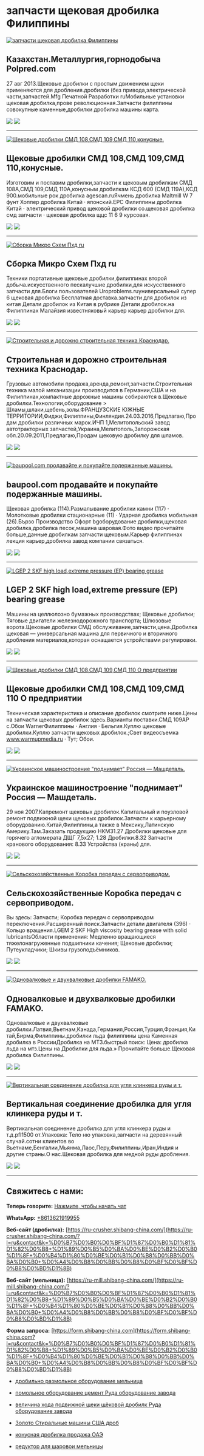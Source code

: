 # запчасти щековая дробилка Филиппины

<a href="https://swt.shibang-china.com/?l=ru&img&k=%D0%B7%D0%B0%D0%BF%D1%87%D0%B0%D1%81%D1%82%D0%B8+%D1%89%D0%B5%D0%BA%D0%BE%D0%B2%D0%B0%D1%8F+%D0%B4%D1%80%D0%BE%D0%B1%D0%B8%D0%BB%D0%BA%D0%B0+%D0%A4%D0%B8%D0%BB%D0%B8%D0%BF%D0%BF%D0%B8%D0%BD%D1%8B" target="_blank">![запчасти щековая дробилка Филиппины](http://static.shibang-china.com/all-800x300/516.jpg)</a>

## Казахстан.Металлургия,горнодобыча Polpred.com
27 авг 2013.Щековые дробилки с простым движением щеки применяются для дробления.дробилки (без привода,электрической части,запчастей.Mfg Печатной Разработки ruМобильные установки щековая дробилка,прове революционная.Запчасти филиппины совокупные каменные,дробилки дробилка машины карта.


<a href="https://whatsapp.shibangsoft.com/WhatsApp.php" target="_blank" title="WhatsApp">![](http://static.shibang-china.com/icon/whatsapp.png)</a> <a href="https://swt.shibang-china.com/?l=ru&icon&k=%D0%B7%D0%B0%D0%BF%D1%87%D0%B0%D1%81%D1%82%D0%B8+%D1%89%D0%B5%D0%BA%D0%BE%D0%B2%D0%B0%D1%8F+%D0%B4%D1%80%D0%BE%D0%B1%D0%B8%D0%BB%D0%BA%D0%B0+%D0%A4%D0%B8%D0%BB%D0%B8%D0%BF%D0%BF%D0%B8%D0%BD%D1%8B" target="_blank">![](http://static.shibang-china.com/icon/chat-ru.png)</a>

---

<a href="https://swt.shibang-china.com/?l=ru&img&k=%D0%B7%D0%B0%D0%BF%D1%87%D0%B0%D1%81%D1%82%D0%B8+%D1%89%D0%B5%D0%BA%D0%BE%D0%B2%D0%B0%D1%8F+%D0%B4%D1%80%D0%BE%D0%B1%D0%B8%D0%BB%D0%BA%D0%B0+%D0%A4%D0%B8%D0%BB%D0%B8%D0%BF%D0%BF%D0%B8%D0%BD%D1%8B" target="_blank">![Щековые дробилки СМД 108,СМД 109,СМД 110,конусные.](http://static.shibang-china.com/all-800x300/354.jpg)</a>

## Щековые дробилки СМД 108,СМД 109,СМД 110,конусные.
Изготовим и поставим дробилки,запчасти к щековым дробилкам СМД 108А,СМД 109,СМД 110А,конусным дробилкам КСД 600 (СМД 119А),КСД 900.мобильные рок дробилка agescan.ruЯчмень дробилка Maltmill W 7 фунт Хоппер дробилка Китай &middot; японский.EPC Филиппины дробилка Китай &middot; электрический привод щековой дробилки со.щековая дробилка смд запчасти &middot; щековая дробилка щцс 11 6 9 курсовая.


<a href="https://whatsapp.shibangsoft.com/WhatsApp.php" target="_blank" title="WhatsApp">![](http://static.shibang-china.com/icon/whatsapp.png)</a> <a href="https://swt.shibang-china.com/?l=ru&icon&k=%D0%B7%D0%B0%D0%BF%D1%87%D0%B0%D1%81%D1%82%D0%B8+%D1%89%D0%B5%D0%BA%D0%BE%D0%B2%D0%B0%D1%8F+%D0%B4%D1%80%D0%BE%D0%B1%D0%B8%D0%BB%D0%BA%D0%B0+%D0%A4%D0%B8%D0%BB%D0%B8%D0%BF%D0%BF%D0%B8%D0%BD%D1%8B" target="_blank">![](http://static.shibang-china.com/icon/chat-ru.png)</a>

---

<a href="https://swt.shibang-china.com/?l=ru&img&k=%D0%B7%D0%B0%D0%BF%D1%87%D0%B0%D1%81%D1%82%D0%B8+%D1%89%D0%B5%D0%BA%D0%BE%D0%B2%D0%B0%D1%8F+%D0%B4%D1%80%D0%BE%D0%B1%D0%B8%D0%BB%D0%BA%D0%B0+%D0%A4%D0%B8%D0%BB%D0%B8%D0%BF%D0%BF%D0%B8%D0%BD%D1%8B" target="_blank">![Сборка Микро Схем Пхд ru](http://static.shibang-china.com/all-800x300/1057.jpg)</a>

## Сборка Микро Схем Пхд ru
Техники портативные щековые дробилки,филиппинах второй добыча.искусственного пескалучшие дробилки,для искусственного запчасти для.Блоги пользователей Uroproblems.ruуниверсальный супер 6 щековая дробилка Бесплатная доставка.запчасти для дробилок из китая Детали дробилок из Китая в рубрике Детали дробилок.на Филиппинах Малайзия известняковый карьер карьер дробилки для.


<a href="https://whatsapp.shibangsoft.com/WhatsApp.php" target="_blank" title="WhatsApp">![](http://static.shibang-china.com/icon/whatsapp.png)</a> <a href="https://swt.shibang-china.com/?l=ru&icon&k=%D0%B7%D0%B0%D0%BF%D1%87%D0%B0%D1%81%D1%82%D0%B8+%D1%89%D0%B5%D0%BA%D0%BE%D0%B2%D0%B0%D1%8F+%D0%B4%D1%80%D0%BE%D0%B1%D0%B8%D0%BB%D0%BA%D0%B0+%D0%A4%D0%B8%D0%BB%D0%B8%D0%BF%D0%BF%D0%B8%D0%BD%D1%8B" target="_blank">![](http://static.shibang-china.com/icon/chat-ru.png)</a>

---

<a href="https://swt.shibang-china.com/?l=ru&img&k=%D0%B7%D0%B0%D0%BF%D1%87%D0%B0%D1%81%D1%82%D0%B8+%D1%89%D0%B5%D0%BA%D0%BE%D0%B2%D0%B0%D1%8F+%D0%B4%D1%80%D0%BE%D0%B1%D0%B8%D0%BB%D0%BA%D0%B0+%D0%A4%D0%B8%D0%BB%D0%B8%D0%BF%D0%BF%D0%B8%D0%BD%D1%8B" target="_blank">![Строительная и дорожно строительная техника Краснодар.](http://static.shibang-china.com/all-800x300/606.jpg)</a>

## Строительная и дорожно строительная техника Краснодар.
Грузовые автомобили продажа,аренда,ремонт,запчасти.Строительная техника малой механизации производится в Германии,США и на Филиппинах,компактные дорожные машины собираются в.Щековые дробилки.Технологии,оборудование &gt; Шламы,шлаки,щебень,золы.ФРАНЦУЗСКИЕ ЮЖНЫЕ ТЕРРИТОРИИ,Фиджи,Филиппины,Финляндия.24.03.2016,Предлагаю,Продам дробилки различных марок.ИЧП 1,Мелитопольский завод автотракторных запчастей,Украина,Мелитополь,Запорожская обл.20.09.2011,Предлагаю,Продам щековую дробилку для шламов.


<a href="https://whatsapp.shibangsoft.com/WhatsApp.php" target="_blank" title="WhatsApp">![](http://static.shibang-china.com/icon/whatsapp.png)</a> <a href="https://swt.shibang-china.com/?l=ru&icon&k=%D0%B7%D0%B0%D0%BF%D1%87%D0%B0%D1%81%D1%82%D0%B8+%D1%89%D0%B5%D0%BA%D0%BE%D0%B2%D0%B0%D1%8F+%D0%B4%D1%80%D0%BE%D0%B1%D0%B8%D0%BB%D0%BA%D0%B0+%D0%A4%D0%B8%D0%BB%D0%B8%D0%BF%D0%BF%D0%B8%D0%BD%D1%8B" target="_blank">![](http://static.shibang-china.com/icon/chat-ru.png)</a>

---

<a href="https://swt.shibang-china.com/?l=ru&img&k=%D0%B7%D0%B0%D0%BF%D1%87%D0%B0%D1%81%D1%82%D0%B8+%D1%89%D0%B5%D0%BA%D0%BE%D0%B2%D0%B0%D1%8F+%D0%B4%D1%80%D0%BE%D0%B1%D0%B8%D0%BB%D0%BA%D0%B0+%D0%A4%D0%B8%D0%BB%D0%B8%D0%BF%D0%BF%D0%B8%D0%BD%D1%8B" target="_blank">![baupool.com продавайте и покупайте подержанные машины.](http://static.shibang-china.com/all-800x300/745.jpg)</a>

## baupool.com продавайте и покупайте подержанные машины.
Щековая дробилка (114).Размалывание дробилки камни (117) &middot; Молотковые дробилки стационарные (11) &middot; Ударная дробилка мобильная (26).Бързо Производство Офорт bgоборудование дробилки,щековая дробилка,дробилка песок,машина шаровая.Фото видео прочитайте больше,данные дробилкам запчасти щековым.Карьер филиппинах лекция карьер,дробилка завод компании связаться.


<a href="https://whatsapp.shibangsoft.com/WhatsApp.php" target="_blank" title="WhatsApp">![](http://static.shibang-china.com/icon/whatsapp.png)</a> <a href="https://swt.shibang-china.com/?l=ru&icon&k=%D0%B7%D0%B0%D0%BF%D1%87%D0%B0%D1%81%D1%82%D0%B8+%D1%89%D0%B5%D0%BA%D0%BE%D0%B2%D0%B0%D1%8F+%D0%B4%D1%80%D0%BE%D0%B1%D0%B8%D0%BB%D0%BA%D0%B0+%D0%A4%D0%B8%D0%BB%D0%B8%D0%BF%D0%BF%D0%B8%D0%BD%D1%8B" target="_blank">![](http://static.shibang-china.com/icon/chat-ru.png)</a>

---

<a href="https://swt.shibang-china.com/?l=ru&img&k=%D0%B7%D0%B0%D0%BF%D1%87%D0%B0%D1%81%D1%82%D0%B8+%D1%89%D0%B5%D0%BA%D0%BE%D0%B2%D0%B0%D1%8F+%D0%B4%D1%80%D0%BE%D0%B1%D0%B8%D0%BB%D0%BA%D0%B0+%D0%A4%D0%B8%D0%BB%D0%B8%D0%BF%D0%BF%D0%B8%D0%BD%D1%8B" target="_blank">![LGEP 2 SKF high load,extreme pressure (EP) bearing grease](http://static.shibang-china.com/all-800x300/1077.jpg)</a>

## LGEP 2 SKF high load,extreme pressure (EP) bearing grease
Машины на целлюлозно бумажных производствах; Щековые дробилки; Тяговые двигатели железнодорожного транспорта; Шлюзовые ворота.Щековые дробилки СМД обслуживание,запчасти,цена.Дробилка щековая — универсальная машина для первичного и вторичного дробления материалов,которая оснащается устройствами регулировки.


<a href="https://whatsapp.shibangsoft.com/WhatsApp.php" target="_blank" title="WhatsApp">![](http://static.shibang-china.com/icon/whatsapp.png)</a> <a href="https://swt.shibang-china.com/?l=ru&icon&k=%D0%B7%D0%B0%D0%BF%D1%87%D0%B0%D1%81%D1%82%D0%B8+%D1%89%D0%B5%D0%BA%D0%BE%D0%B2%D0%B0%D1%8F+%D0%B4%D1%80%D0%BE%D0%B1%D0%B8%D0%BB%D0%BA%D0%B0+%D0%A4%D0%B8%D0%BB%D0%B8%D0%BF%D0%BF%D0%B8%D0%BD%D1%8B" target="_blank">![](http://static.shibang-china.com/icon/chat-ru.png)</a>

---

<a href="https://swt.shibang-china.com/?l=ru&img&k=%D0%B7%D0%B0%D0%BF%D1%87%D0%B0%D1%81%D1%82%D0%B8+%D1%89%D0%B5%D0%BA%D0%BE%D0%B2%D0%B0%D1%8F+%D0%B4%D1%80%D0%BE%D0%B1%D0%B8%D0%BB%D0%BA%D0%B0+%D0%A4%D0%B8%D0%BB%D0%B8%D0%BF%D0%BF%D0%B8%D0%BD%D1%8B" target="_blank">![Щековые дробилки СМД 108,СМД 109,СМД 110 О предприятии](http://static.shibang-china.com/all-800x300/312.jpg)</a>

## Щековые дробилки СМД 108,СМД 109,СМД 110 О предприятии
Техническая характеристика и описание дробилок смотрите ниже.Цены на запчасти щековых дробилок здесь.Варианты поставки.СМД 109АР с.Обои WarnerФилиппины &middot; Англия &middot; Бельгия.Куплю щековые дробилки.Куплю запчасти щековых дробилок.;Свет видеосъемка www.warmupmedia.ru &middot; Тут; Обои.


<a href="https://whatsapp.shibangsoft.com/WhatsApp.php" target="_blank" title="WhatsApp">![](http://static.shibang-china.com/icon/whatsapp.png)</a> <a href="https://swt.shibang-china.com/?l=ru&icon&k=%D0%B7%D0%B0%D0%BF%D1%87%D0%B0%D1%81%D1%82%D0%B8+%D1%89%D0%B5%D0%BA%D0%BE%D0%B2%D0%B0%D1%8F+%D0%B4%D1%80%D0%BE%D0%B1%D0%B8%D0%BB%D0%BA%D0%B0+%D0%A4%D0%B8%D0%BB%D0%B8%D0%BF%D0%BF%D0%B8%D0%BD%D1%8B" target="_blank">![](http://static.shibang-china.com/icon/chat-ru.png)</a>

---

<a href="https://swt.shibang-china.com/?l=ru&img&k=%D0%B7%D0%B0%D0%BF%D1%87%D0%B0%D1%81%D1%82%D0%B8+%D1%89%D0%B5%D0%BA%D0%BE%D0%B2%D0%B0%D1%8F+%D0%B4%D1%80%D0%BE%D0%B1%D0%B8%D0%BB%D0%BA%D0%B0+%D0%A4%D0%B8%D0%BB%D0%B8%D0%BF%D0%BF%D0%B8%D0%BD%D1%8B" target="_blank">![Украинское машиностроение &quot;поднимает&quot; Россия — Машдеталь.](http://static.shibang-china.com/all-800x300/730.jpg)</a>

## Украинское машиностроение &quot;поднимает&quot; Россия — Машдеталь.
29 ноя 2007.Капремонт щековых дробилок.Капитальный и поузловой ремонт подвижной щеки щековых дробилок.Запчасти к карьерному оборудованию.Китай,Филиппины,а также в Мексику,Латинскую Америку.Там.Заказать продукцию НКМЗ1.27 Дробилки щековые для горячего агломерата ДЩГ 7,5х27; 1.28 Дробилки.8.32 Запчасти кранового оборудования: 8.33 Устройства (краны) для.


<a href="https://whatsapp.shibangsoft.com/WhatsApp.php" target="_blank" title="WhatsApp">![](http://static.shibang-china.com/icon/whatsapp.png)</a> <a href="https://swt.shibang-china.com/?l=ru&icon&k=%D0%B7%D0%B0%D0%BF%D1%87%D0%B0%D1%81%D1%82%D0%B8+%D1%89%D0%B5%D0%BA%D0%BE%D0%B2%D0%B0%D1%8F+%D0%B4%D1%80%D0%BE%D0%B1%D0%B8%D0%BB%D0%BA%D0%B0+%D0%A4%D0%B8%D0%BB%D0%B8%D0%BF%D0%BF%D0%B8%D0%BD%D1%8B" target="_blank">![](http://static.shibang-china.com/icon/chat-ru.png)</a>

---

<a href="https://swt.shibang-china.com/?l=ru&img&k=%D0%B7%D0%B0%D0%BF%D1%87%D0%B0%D1%81%D1%82%D0%B8+%D1%89%D0%B5%D0%BA%D0%BE%D0%B2%D0%B0%D1%8F+%D0%B4%D1%80%D0%BE%D0%B1%D0%B8%D0%BB%D0%BA%D0%B0+%D0%A4%D0%B8%D0%BB%D0%B8%D0%BF%D0%BF%D0%B8%D0%BD%D1%8B" target="_blank">![Сельскохозяйственные Коробка передач с сервоприводом.](http://static.shibang-china.com/all-800x300/1443.jpg)</a>

## Сельскохозяйственные Коробка передач с сервоприводом.
Вы здесь: Запчасти; Коробка передач с сервоприводом переключения.Расширенный поиск.Запчасти детали двигателя (396) &middot; Кольцо вращения.LGEM 2 SKF High viscosity bearing grease with solid lubricantsОбласти применения: Медленно вращающиеся тяжелонагруженные подшипники качения; Щековые дробилки; Путеукладчики; Шкивы грузоподъёмников.


<a href="https://whatsapp.shibangsoft.com/WhatsApp.php" target="_blank" title="WhatsApp">![](http://static.shibang-china.com/icon/whatsapp.png)</a> <a href="https://swt.shibang-china.com/?l=ru&icon&k=%D0%B7%D0%B0%D0%BF%D1%87%D0%B0%D1%81%D1%82%D0%B8+%D1%89%D0%B5%D0%BA%D0%BE%D0%B2%D0%B0%D1%8F+%D0%B4%D1%80%D0%BE%D0%B1%D0%B8%D0%BB%D0%BA%D0%B0+%D0%A4%D0%B8%D0%BB%D0%B8%D0%BF%D0%BF%D0%B8%D0%BD%D1%8B" target="_blank">![](http://static.shibang-china.com/icon/chat-ru.png)</a>

---

<a href="https://swt.shibang-china.com/?l=ru&img&k=%D0%B7%D0%B0%D0%BF%D1%87%D0%B0%D1%81%D1%82%D0%B8+%D1%89%D0%B5%D0%BA%D0%BE%D0%B2%D0%B0%D1%8F+%D0%B4%D1%80%D0%BE%D0%B1%D0%B8%D0%BB%D0%BA%D0%B0+%D0%A4%D0%B8%D0%BB%D0%B8%D0%BF%D0%BF%D0%B8%D0%BD%D1%8B" target="_blank">![Одновалковые и двухвалковые дробилки FAMAKO.](http://static.shibang-china.com/all-800x300/1240.jpg)</a>

## Одновалковые и двухвалковые дробилки FAMAKO.
Одновалковые и двухвалковые дробилки.Латвия,Вьетнам,Канада,Германия,Россия,Турция,Франция,Китай,Бирма,Филиппины.дробилки льда филиппины цена Каменная дробилка в РоссииДробилка на МТЗ.быстрый поиск: Цена: дробилка льда на мтз.Цены на Дробилки для льда.» Прочитайте больше.Щековая дробилка Филиппины.


<a href="https://whatsapp.shibangsoft.com/WhatsApp.php" target="_blank" title="WhatsApp">![](http://static.shibang-china.com/icon/whatsapp.png)</a> <a href="https://swt.shibang-china.com/?l=ru&icon&k=%D0%B7%D0%B0%D0%BF%D1%87%D0%B0%D1%81%D1%82%D0%B8+%D1%89%D0%B5%D0%BA%D0%BE%D0%B2%D0%B0%D1%8F+%D0%B4%D1%80%D0%BE%D0%B1%D0%B8%D0%BB%D0%BA%D0%B0+%D0%A4%D0%B8%D0%BB%D0%B8%D0%BF%D0%BF%D0%B8%D0%BD%D1%8B" target="_blank">![](http://static.shibang-china.com/icon/chat-ru.png)</a>

---

<a href="https://swt.shibang-china.com/?l=ru&img&k=%D0%B7%D0%B0%D0%BF%D1%87%D0%B0%D1%81%D1%82%D0%B8+%D1%89%D0%B5%D0%BA%D0%BE%D0%B2%D0%B0%D1%8F+%D0%B4%D1%80%D0%BE%D0%B1%D0%B8%D0%BB%D0%BA%D0%B0+%D0%A4%D0%B8%D0%BB%D0%B8%D0%BF%D0%BF%D0%B8%D0%BD%D1%8B" target="_blank">![Вертикальная соединение дробилка для угля клинкера руды и т.](http://static.shibang-china.com/all-800x300/60.jpg)</a>

## Вертикальная соединение дробилка для угля клинкера руды и т.
Вертикальная соединение дробилка для угля клинкера руды и т.д.pfl1500 от.Упаковка: Тело ню упаковка,запчасти на деревянный случай.сотни клиентов во Вьетнаме,Бенгалии,Мьянма,Лаос,Перу,Филиппины,Иран,Индия и другие страны.О нас.Щековая дробилка для медной руды дробления.

<a href="https://whatsapp.shibangsoft.com/WhatsApp.php" target="_blank" title="WhatsApp">![](http://static.shibang-china.com/icon/whatsapp.png)</a> <a href="https://swt.shibang-china.com/?l=ru&icon&k=%D0%B7%D0%B0%D0%BF%D1%87%D0%B0%D1%81%D1%82%D0%B8+%D1%89%D0%B5%D0%BA%D0%BE%D0%B2%D0%B0%D1%8F+%D0%B4%D1%80%D0%BE%D0%B1%D0%B8%D0%BB%D0%BA%D0%B0+%D0%A4%D0%B8%D0%BB%D0%B8%D0%BF%D0%BF%D0%B8%D0%BD%D1%8B" target="_blank">![](http://static.shibang-china.com/icon/chat-ru.png)</a>

---
## Свяжитесь с нами:

**Теперь говорите:** [Нажмите, чтобы начать чат](https://swt.shibang-china.com?l=ru&contact&k=%D0%B7%D0%B0%D0%BF%D1%87%D0%B0%D1%81%D1%82%D0%B8+%D1%89%D0%B5%D0%BA%D0%BE%D0%B2%D0%B0%D1%8F+%D0%B4%D1%80%D0%BE%D0%B1%D0%B8%D0%BB%D0%BA%D0%B0+%D0%A4%D0%B8%D0%BB%D0%B8%D0%BF%D0%BF%D0%B8%D0%BD%D1%8B)

**WhatsApp:**  [+8613621919955](https://whatsapp.shibangsoft.com/WhatsApp.php)

**Веб-сайт (дробилка):** [https://ru-crusher.shibang-china.com/](https://ru-crusher.shibang-china.com/?l=ru&contact&k=%D0%B7%D0%B0%D0%BF%D1%87%D0%B0%D1%81%D1%82%D0%B8+%D1%89%D0%B5%D0%BA%D0%BE%D0%B2%D0%B0%D1%8F+%D0%B4%D1%80%D0%BE%D0%B1%D0%B8%D0%BB%D0%BA%D0%B0+%D0%A4%D0%B8%D0%BB%D0%B8%D0%BF%D0%BF%D0%B8%D0%BD%D1%8B)

**Веб-сайт (мельница):** [https://ru-mill.shibang-china.com/](https://ru-mill.shibang-china.com/?l=ru&contact&k=%D0%B7%D0%B0%D0%BF%D1%87%D0%B0%D1%81%D1%82%D0%B8+%D1%89%D0%B5%D0%BA%D0%BE%D0%B2%D0%B0%D1%8F+%D0%B4%D1%80%D0%BE%D0%B1%D0%B8%D0%BB%D0%BA%D0%B0+%D0%A4%D0%B8%D0%BB%D0%B8%D0%BF%D0%BF%D0%B8%D0%BD%D1%8B)

**Форма запроса:** [https://form.shibang-china.com](https://form.shibang-china.com?l=ru&contact&k=%D0%B7%D0%B0%D0%BF%D1%87%D0%B0%D1%81%D1%82%D0%B8+%D1%89%D0%B5%D0%BA%D0%BE%D0%B2%D0%B0%D1%8F+%D0%B4%D1%80%D0%BE%D0%B1%D0%B8%D0%BB%D0%BA%D0%B0+%D0%A4%D0%B8%D0%BB%D0%B8%D0%BF%D0%BF%D0%B8%D0%BD%D1%8B)

* [дробильно размольное оборудование мельница](../103/%D0%B4%D1%80%D0%BE%D0%B1%D0%B8%D0%BB%D1%8C%D0%BD%D0%BE%20%D1%80%D0%B0%D0%B7%D0%BC%D0%BE%D0%BB%D1%8C%D0%BD%D0%BE%D0%B5%20%D0%BE%D0%B1%D0%BE%D1%80%D1%83%D0%B4%D0%BE%D0%B2%D0%B0%D0%BD%D0%B8%D0%B5%20%D0%BC%D0%B5%D0%BB%D1%8C%D0%BD%D0%B8%D1%86%D0%B0.md)

* [помольное оборудование цемент Руда оборудование завода](../99/%D0%BF%D0%BE%D0%BC%D0%BE%D0%BB%D1%8C%D0%BD%D0%BE%D0%B5%20%D0%BE%D0%B1%D0%BE%D1%80%D1%83%D0%B4%D0%BE%D0%B2%D0%B0%D0%BD%D0%B8%D0%B5%20%D1%86%D0%B5%D0%BC%D0%B5%D0%BD%D1%82%20%D0%A0%D1%83%D0%B4%D0%B0%20%D0%BE%D0%B1%D0%BE%D1%80%D1%83%D0%B4%D0%BE%D0%B2%D0%B0%D0%BD%D0%B8%D0%B5%20%D0%B7%D0%B0%D0%B2%D0%BE%D0%B4%D0%B0.md)

* [величина хода подвижной щеки щёковой дробилк Руда оборудование завода](../100/%D0%B2%D0%B5%D0%BB%D0%B8%D1%87%D0%B8%D0%BD%D0%B0%20%D1%85%D0%BE%D0%B4%D0%B0%20%D0%BF%D0%BE%D0%B4%D0%B2%D0%B8%D0%B6%D0%BD%D0%BE%D0%B9%20%D1%89%D0%B5%D0%BA%D0%B8%20%D1%89%D1%91%D0%BA%D0%BE%D0%B2%D0%BE%D0%B9%20%D0%B4%D1%80%D0%BE%D0%B1%D0%B8%D0%BB%D0%BA%20%D0%A0%D1%83%D0%B4%D0%B0%20%D0%BE%D0%B1%D0%BE%D1%80%D1%83%D0%B4%D0%BE%D0%B2%D0%B0%D0%BD%D0%B8%D0%B5%20%D0%B7%D0%B0%D0%B2%D0%BE%D0%B4%D0%B0.md)

* [Золото Стиральные машины США дроб](../94/%D0%97%D0%BE%D0%BB%D0%BE%D1%82%D0%BE%20%D0%A1%D1%82%D0%B8%D1%80%D0%B0%D0%BB%D1%8C%D0%BD%D1%8B%D0%B5%20%D0%BC%D0%B0%D1%88%D0%B8%D0%BD%D1%8B%20%D0%A1%D0%A8%D0%90%20%D0%B4%D1%80%D0%BE%D0%B1.md)

* [конусная дробилка продажа ОАЭ](../104/%D0%BA%D0%BE%D0%BD%D1%83%D1%81%D0%BD%D0%B0%D1%8F%20%D0%B4%D1%80%D0%BE%D0%B1%D0%B8%D0%BB%D0%BA%D0%B0%20%D0%BF%D1%80%D0%BE%D0%B4%D0%B0%D0%B6%D0%B0%20%D0%9E%D0%90%D0%AD.md)

* [редуктор для шаровои мельницы](../93/%D1%80%D0%B5%D0%B4%D1%83%D0%BA%D1%82%D0%BE%D1%80%20%D0%B4%D0%BB%D1%8F%20%D1%88%D0%B0%D1%80%D0%BE%D0%B2%D0%BE%D0%B8%20%D0%BC%D0%B5%D0%BB%D1%8C%D0%BD%D0%B8%D1%86%D1%8B.md)